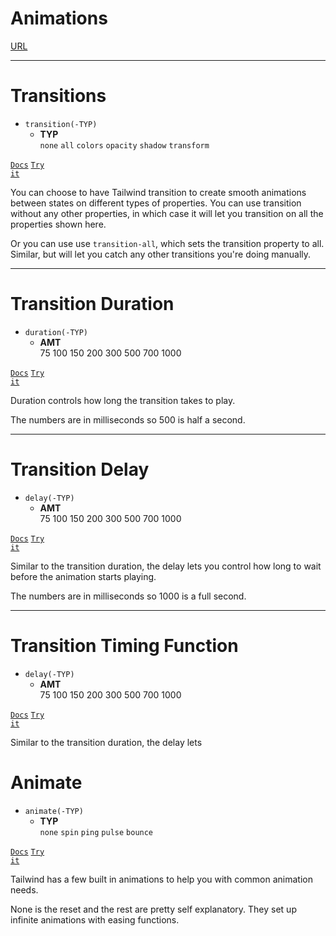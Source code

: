 <!-- .slide: data-state="layout-title" class="bg-dark"-->

# Animations

<div class="slide-link"><a href="URL"><i class="fab fa-slideshare"></i> URL</a></div>

> >

---

# Transitions


- `transition(-TYP)`
  - **TYP**<br>
  `none` `all` `colors` `opacity` `shadow` `transform`

<a href="https://tailwindcss.com/docs/transition-property" target="_blank"><code class="code-exciting">Docs</code></a> <a href="https://codepen.io/planetoftheweb/pen/YzGQrqq?editors=1000" target="_blank"><code class="code-royal">Try it</code></a>

> >

You can choose to have Tailwind transition to create smooth animations between states on different types of properties. You can use transition without any other properties, in which case it will let you transition on all the properties shown here.

Or you can use use `transition-all`, which sets the transition property to all. Similar, but will let you catch any other transitions you're doing manually.


---

# Transition Duration


- `duration(-TYP)`
  - **AMT**<br>
  75 100 150 200 300 500 700 1000

<a href="https://tailwindcss.com/docs/transition-duration" target="_blank"><code class="code-exciting">Docs</code></a> <a href="https://codepen.io/planetoftheweb/pen/zYKzEaY?editors=1000" target="_blank"><code class="code-royal">Try it</code></a>

> >

Duration controls how long the transition takes to play. 

The numbers are in milliseconds so 500 is half a second.

---

# Transition Delay

- `delay(-TYP)`
  - **AMT**<br>
  75 100 150 200 300 500 700 1000

<a href="https://tailwindcss.com/docs/transition-delay" target="_blank"><code class="code-exciting">Docs</code></a> <a href="https://codepen.io/planetoftheweb/pen/qBajVxV?editors=1000" target="_blank"><code class="code-royal">Try it</code></a>

> >

Similar to the transition duration, the delay lets you control how long to wait before the animation starts playing.

The numbers are in milliseconds so 1000 is a full second.

---

# Transition Timing Function

- `delay(-TYP)`
  - **AMT**<br>
  75 100 150 200 300 500 700 1000

<a href="https://tailwindcss.com/docs/transition-timing-function" target="_blank"><code class="code-exciting">Docs</code></a> <a href="https://codepen.io/planetoftheweb/pen/ZEpyaPe?editors=1000" target="_blank"><code class="code-royal">Try it</code></a>

> >

Similar to the transition duration, the delay lets 

# Animate


- `animate(-TYP)`
  - **TYP**<br>
  `none` `spin` `ping` `pulse` `bounce`

<a href="https://tailwindcss.com/docs/animate" target="_blank"><code class="code-exciting">Docs</code></a> <a href="https://codepen.io/planetoftheweb/pen/ExgXvmp" target="_blank"><code class="code-royal">Try it</code></a>

> >

Tailwind has a few built in animations to help you with common animation needs.

None is the reset and the rest are pretty self explanatory. They set up infinite animations with easing functions. 